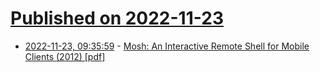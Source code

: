 # [Published on 2022-11-23](index.md)

* [2022-11-23, 09:35:59](https://news.ycombinator.com/item?id=33717028) - [Mosh: An Interactive Remote Shell for Mobile Clients (2012) [pdf]](https://mosh.org/mosh-paper.pdf)
